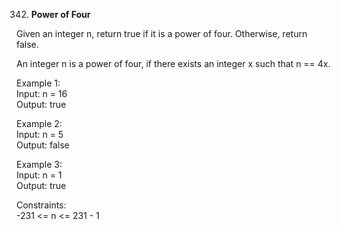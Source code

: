 342. **Power of Four**

Given an integer n, return true if it is a power of four. Otherwise, return false.<br>

An integer n is a power of four, if there exists an integer x such that n == 4x.<br>

Example 1:<br>
Input: n = 16<br>
Output: true<br>

Example 2:<br>
Input: n = 5<br>
Output: false<br>

Example 3:<br>
Input: n = 1<br>
Output: true<br>

Constraints:<br>
-231 <= n <= 231 - 1
